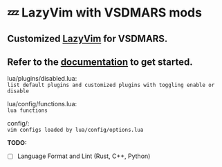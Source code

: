 # 💤 LazyVim with VSDMARS mods

## Customized [LazyVim](https://github.com/LazyVim/LazyVim) for VSDMARS.
## Refer to the [documentation](https://lazyvim.github.io/installation) to get started.

lua/plugins/disabled.lua:<br />
``` list default plugins and customized plugins with toggling enable or disable ```

lua/config/functions.lua:<br />
``` lua functions ```

config/:<br />
``` vim configs loaded by lua/config/options.lua ```


**TODO:**
- [ ] Language Format and Lint (Rust, C++, Python)
